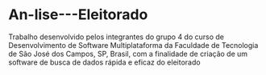 # An-lise---Eleitorado
Trabalho desenvolvido pelos integrantes do grupo 4 do curso de Desenvolvimento de Software Multiplataforma da Faculdade de Tecnologia de São José dos Campos, SP, Brasil, com a finalidade de criação de um software de busca de dados rápida e eficaz do eleitorado
